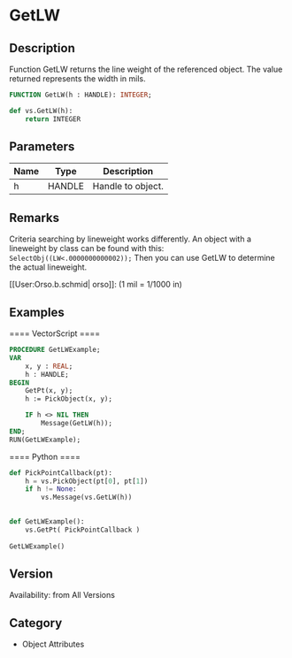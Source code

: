 # GetLW

## Description
Function GetLW returns the line weight of the referenced object. The value returned represents the width in mils.

```pascal
FUNCTION GetLW(h : HANDLE): INTEGER;
```

```python
def vs.GetLW(h):
    return INTEGER
```

## Parameters
|Name|Type|Description|
|---|---|---|
|h|HANDLE|Handle to object.|

## Remarks
Criteria searching by lineweight works differently. An object with a lineweight by class can be found with this: 
<code>SelectObj((LW&lt;.0000000000002));</code>
Then you can use GetLW to determine the actual lineweight.

[[User:Orso.b.schmid| orso]]: (1 mil = 1/1000 in)

## Examples
==== VectorScript ====
```pascal
PROCEDURE GetLWExample;
VAR
    x, y : REAL;
    h : HANDLE;
BEGIN
    GetPt(x, y);
    h := PickObject(x, y);

    IF h <> NIL THEN
        Message(GetLW(h));
END;
RUN(GetLWExample);
```
==== Python ====
```python
def PickPointCallback(pt):
	h = vs.PickObject(pt[0], pt[1])
	if h != None:
		vs.Message(vs.GetLW(h))
	

def GetLWExample():
	vs.GetPt( PickPointCallback )
    
GetLWExample()
```

## Version
Availability: from All Versions

## Category
* Object Attributes

